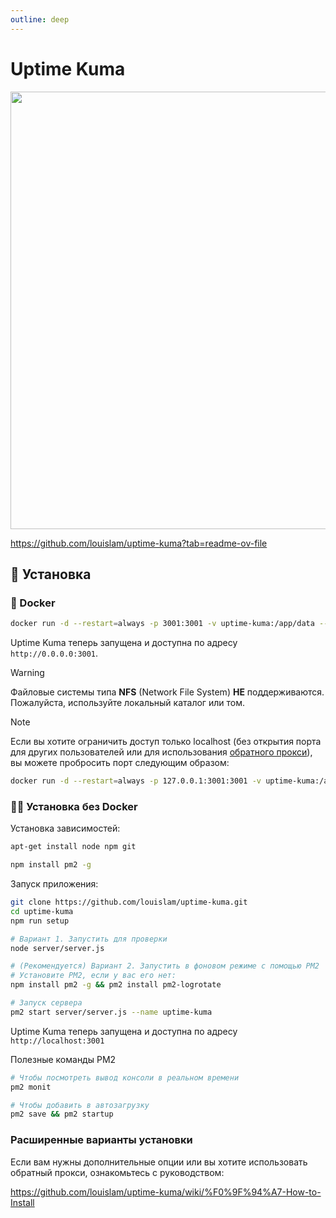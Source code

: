 ```yaml
---
outline: deep
---
```


# Uptime Kuma

<!--<img src="https://github.com/louislam/uptime-kuma/raw/master/public/icon.svg" width="200"/>-->

<img src="https://user-images.githubusercontent.com/1336778/212262296-e6205815-ad62-488c-83ec-a5b0d0689f7c.jpg" width="700" alt="" />

https://github.com/louislam/uptime-kuma?tab=readme-ov-file


## 🔧 Установка

### 🐳 Docker

```bash
docker run -d --restart=always -p 3001:3001 -v uptime-kuma:/app/data --name uptime-kuma louislam/uptime-kuma:1
```

Uptime Kuma теперь запущена и доступна по адресу `http://0.0.0.0:3001`.

> [!WARNING]
> Файловые системы типа **NFS** (Network File System) **НЕ** поддерживаются. Пожалуйста, используйте локальный каталог или том.

> [!NOTE]
> Если вы хотите ограничить доступ только localhost (без открытия порта для других пользователей или для использования [обратного прокси](https://github.com/louislam/uptime-kuma/wiki/Reverse-Proxy)), вы можете пробросить порт следующим образом:
>
> ```bash
> docker run -d --restart=always -p 127.0.0.1:3001:3001 -v uptime-kuma:/app/data --name uptime-kuma louislam/uptime-kuma:1
> ```

### 💪🏻 Установка без Docker

Установка зависимостей:
```bash
apt-get install node npm git 

npm install pm2 -g
```

Запуск приложения:

```bash
git clone https://github.com/louislam/uptime-kuma.git
cd uptime-kuma
npm run setup

# Вариант 1. Запустить для проверки
node server/server.js

# (Рекомендуется) Вариант 2. Запустить в фоновом режиме с помощью PM2
# Установите PM2, если у вас его нет:
npm install pm2 -g && pm2 install pm2-logrotate

# Запуск сервера
pm2 start server/server.js --name uptime-kuma
```

Uptime Kuma теперь запущена и доступна по адресу `http://localhost:3001`

Полезные команды PM2

```bash
# Чтобы посмотреть вывод консоли в реальном времени
pm2 monit

# Чтобы добавить в автозагрузку
pm2 save && pm2 startup
```

### Расширенные варианты установки

Если вам нужны дополнительные опции или вы хотите использовать обратный прокси, ознакомьтесь с руководством:

https://github.com/louislam/uptime-kuma/wiki/%F0%9F%94%A7-How-to-Install
